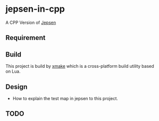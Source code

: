 # jepsen-in-cpp
A CPP Version of [Jepsen](https://github.com/jepsen-io/jepsen)

## Requirement

## Build 
This project is build by [xmake](https://github.com/tboox/xmake) which is a cross-platform build utility based on Lua.

## Design
- How to explain the test map in jepsen to this project.

## TODO
